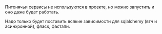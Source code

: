 Питонячьи сервисы не используются в проекте, но можно запустить и оно даже будет работать.

Надо только будет поставить всякие зависимости для sqlalchemy (втч и асинхронной), фласк, фастапи.

